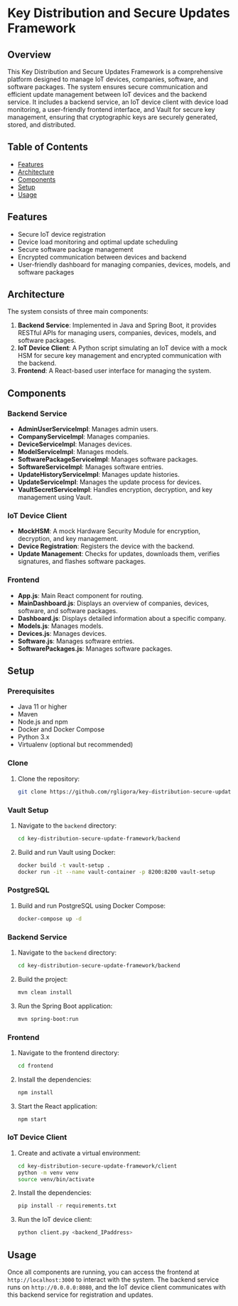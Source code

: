 # Key Distribution and Secure Updates Framework

## Overview
This Key Distribution and Secure Updates Framework is a comprehensive platform designed to manage IoT devices, companies, software, and software packages. The system ensures secure communication and efficient update management between IoT devices and the backend service. It includes a backend service, an IoT device client with device load monitoring, a user-friendly frontend interface, and Vault for secure key management, ensuring that cryptographic keys are securely generated, stored, and distributed.

## Table of Contents
- [Features](#features)
- [Architecture](#architecture)
- [Components](#components)
- [Setup](#setup)
- [Usage](#usage)

## Features
- Secure IoT device registration
- Device load monitoring and optimal update scheduling
- Secure software package management
- Encrypted communication between devices and backend
- User-friendly dashboard for managing companies, devices, models, and software packages

## Architecture
The system consists of three main components:
1. **Backend Service**: Implemented in Java and Spring Boot, it provides RESTful APIs for managing users, companies, devices, models, and software packages.
2. **IoT Device Client**: A Python script simulating an IoT device with a mock HSM for secure key management and encrypted communication with the backend.
3. **Frontend**: A React-based user interface for managing the system.

## Components

### Backend Service
- **AdminUserServiceImpl**: Manages admin users.
- **CompanyServiceImpl**: Manages companies.
- **DeviceServiceImpl**: Manages devices.
- **ModelServiceImpl**: Manages models.
- **SoftwarePackageServiceImpl**: Manages software packages.
- **SoftwareServiceImpl**: Manages software entries.
- **UpdateHistoryServiceImpl**: Manages update histories.
- **UpdateServiceImpl**: Manages the update process for devices.
- **VaultSecretServiceImpl**: Handles encryption, decryption, and key management using Vault.

### IoT Device Client
- **MockHSM**: A mock Hardware Security Module for encryption, decryption, and key management.
- **Device Registration**: Registers the device with the backend.
- **Update Management**: Checks for updates, downloads them, verifies signatures, and flashes software packages.

### Frontend
- **App.js**: Main React component for routing.
- **MainDashboard.js**: Displays an overview of companies, devices, software, and software packages.
- **Dashboard.js**: Displays detailed information about a specific company.
- **Models.js**: Manages models.
- **Devices.js**: Manages devices.
- **Software.js**: Manages software entries.
- **SoftwarePackages.js**: Manages software packages.

## Setup

### Prerequisites
- Java 11 or higher
- Maven
- Node.js and npm
- Docker and Docker Compose
- Python 3.x
- Virtualenv (optional but recommended)

### Clone
1. Clone the repository:
    ```sh
    git clone https://github.com/rgligora/key-distribution-secure-update-framework.git
    ```

### Vault Setup
1. Navigate to the `backend` directory:
    ```sh
    cd key-distribution-secure-update-framework/backend
    ```

2. Build and run Vault using Docker:
    ```sh
    docker build -t vault-setup .
    docker run -it --name vault-container -p 8200:8200 vault-setup
    ```

### PostgreSQL
1. Build and run PostgreSQL using Docker Compose:
    ```sh
    docker-compose up -d
    ```

### Backend Service
1. Navigate to the `backend` directory:
    ```sh
    cd key-distribution-secure-update-framework/backend
    ```

2. Build the project:
    ```sh
    mvn clean install
    ```

3. Run the Spring Boot application:
    ```sh
    mvn spring-boot:run
    ```

### Frontend
1. Navigate to the frontend directory:
    ```sh
    cd frontend
    ```

2. Install the dependencies:
    ```sh
    npm install
    ```

3. Start the React application:
    ```sh
    npm start
    ```

### IoT Device Client
1. Create and activate a virtual environment:
    ```sh
    cd key-distribution-secure-update-framework/client
    python -m venv venv
    source venv/bin/activate
    ```

2. Install the dependencies:
    ```sh
    pip install -r requirements.txt
    ```

3. Run the IoT device client:
    ```sh
    python client.py <backend_IPaddress>
    ```

## Usage
Once all components are running, you can access the frontend at `http://localhost:3000` to interact with the system. The backend service runs on `http://0.0.0.0:8080`, and the IoT device client communicates with this backend service for registration and updates.
